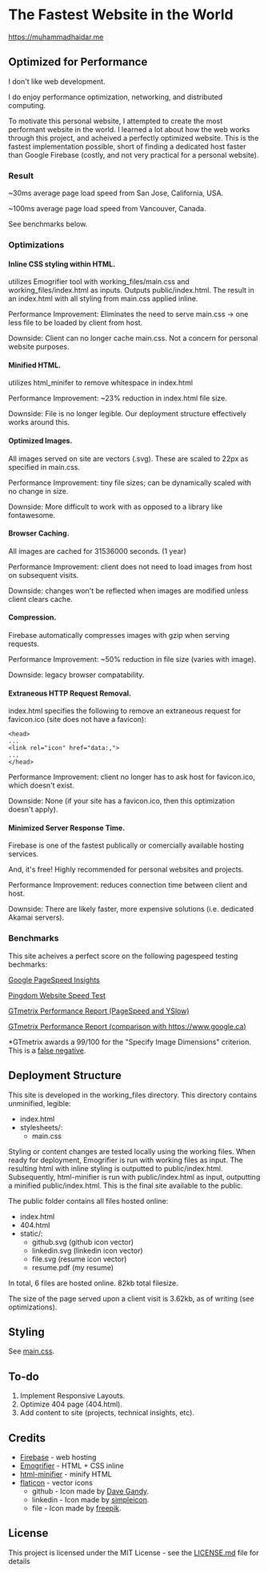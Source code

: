 # The Fastest Website in the World

https://muhammadhaidar.me

## Optimized for Performance

I don't like web development. 

I do enjoy performance optimization, networking, and distributed computing. 

To motivate this personal website, I attempted to create the most performant website in the world. I learned a lot about how the web works through this project, and acheived a perfectly optimized website. This is the fastest implementation possible, short of finding a dedicated host faster than Google Firebase (costly, and not very practical for a personal website).

### Result 

~30ms average page load speed from San Jose, California, USA.

~100ms average page load speed from Vancouver, Canada.

See benchmarks below.

### Optimizations

#### Inline CSS styling within HTML.

utilizes Emogrifier tool with working_files/main.css and working_files/index.html as inputs. Outputs public/index.html.
The result in an index.html with all styling from main.css applied inline.

Performance Improvement: Eliminates the need to serve main.css -> one less file to be loaded by client from host. 

Downside: Client can no longer cache main.css. Not a concern for personal website purposes.

#### Minified HTML.

utilizes html_minifer to remove whitespace in index.html

Performance Improvement: ~23% reduction in index.html file size.

Downside: File is no longer legible. Our deployment structure effectively works around this.

#### Optimized Images.

All images served on site are vectors (.svg). These are scaled to 22px as specified in main.css.

Performance Improvement: tiny file sizes; can be dynamically scaled with no change in size.

Downside: More difficult to work with as opposed to a library like fontawesome.


#### Browser Caching.

All images are cached for 31536000 seconds. (1 year)

Performance Improvement: client does not need to load images from host on subsequent visits.

Downside: changes won't be reflected when images are modified unless client clears cache. 


#### Compression.

Firebase automatically compresses images with gzip when serving requests.

Performance Improvement: ~50% reduction in file size (varies with image).

Downside: legacy browser compatability. 

#### Extraneous HTTP Request Removal.

index.html specifies the following to remove an extraneous request for favicon.ico (site does not have a favicon):

```
<head>
...
<link rel="icon" href="data:,">
...
</head>
```

Performance Improvement: client no longer has to ask host for favicon.ico, which doesn't exist.

Downside: None (if your site has a favicon.ico, then this optimization doesn't apply).

#### Minimized Server Response Time.

Firebase is one of the fastest publically or comercially available hosting services.

And, it's free! Highly recommended for personal websites and projects.

Performance Improvement: reduces connection time between client and host.

Downside: There are likely faster, more expensive solutions (i.e. dedicated Akamai servers).

### Benchmarks

This site acheives a perfect score on the following pagespeed testing bechmarks:

[Google PageSpeed Insights](https://developers.google.com/speed/pagespeed/insights/?url=muhammadhaidar.me)

[Pingdom Website Speed Test](https://tools.pingdom.com/#!/Kzvjw/https://muhammadhaidar.me)

[GTmetrix Performance Report (PageSpeed and YSlow)](https://gtmetrix.com/reports/muhammadhaidar.me/HJ09yJnU)

[GTmetrix Performance Report (comparison with https://www.google.ca)](https://gtmetrix.com/compare/HJ09yJnU/EmFHSstX)

*GTmetrix awards a 99/100 for the "Specify Image Dimensions" criterion. This is a [false negative](https://gtmetrix.com/specify-image-dimensions.html).

## Deployment Structure

This site is developed in the working_files directory. This directory contains unminified, legible:
- index.html
- stylesheets/:
  - main.css

Styling or content changes are tested locally using the working files. When ready for deployment, Emogrifier is run with working files as input. The resulting html with inline styling is outputted to public/index.html. Subsequently, html-minifier is run with public/index.html as input, outputting a minified public/index.html. This is the final site available to the public.

The public folder contains all files hosted online:
- index.html
- 404.html
- static/:
  - github.svg (github icon vector)
  - linkedin.svg (linkedin icon vector)
  - file.svg (resume icon vector)
  - resume.pdf (my resume)

In total, 6 files are hosted online. 82kb total filesize.

The size of the page served upon a client visit is 3.62kb, as of writing (see optimizations).

## Styling

See [main.css](working_files/stylesheets/main.css).

## To-do

1. Implement Responsive Layouts.
2. Optimize 404 page (404.html).
3. Add content to site (projects, technical insights, etc).

## Credits

* [Firebase](https://firebase.google.com/) - web hosting
* [Emogrifier](https://github.com/kangax/html-minifier) - HTML + CSS inline
* [html-minifier](https://github.com/kangax/html-minifier) - minify HTML
* [flaticon](https://www.flaticon.com/) -  vector icons
  * github - Icon made by [Dave Gandy](https://www.flaticon.com/authors/dave-gandy).
  * linkedin - Icon made by [simpleicon](https://www.flaticon.com/authors/simpleicon).
  * file - Icon made by [freepik](https://www.flaticon.com/authors/freepik).

## License

This project is licensed under the MIT License - see the [LICENSE.md](LICENSE.md) file for details
